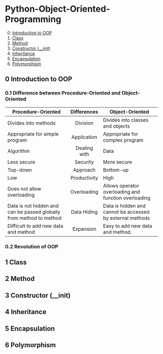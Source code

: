 # Python-Object-Oriented-Programming

0. [Introduction to OOP](https://github.com/Jacky0111/Python-Object-Oriented-Programming#0-introduction-to-oop)
1. [Class](https://github.com/Jacky0111/Python-Object-Oriented-Programming#1-class)
2. [Method](https://github.com/Jacky0111/Python-Object-Oriented-Programming#2-method)
3. [Constructor (__init)](https://github.com/Jacky0111/Python-Object-Oriented-Programming#3-onstructor-(__init))
4. [Inheritance](https://github.com/Jacky0111/Python-Object-Oriented-Programming#4-inheritance)
5. [Encapsulation](https://github.com/Jacky0111/Python-Object-Oriented-Programming#5-encapsulation)
6. [Polymorphism](https://github.com/Jacky0111/Python-Object-Oriented-Programming#6-polymorphism)

## 0 Introduction to OOP
### 0.1 Difference between Procedure-Oriented and Object-Oriented
| Procedure-Oriented                                                  | Differences  | Object-Oriented                                           |
|---------------------------------------------------------------------|:------------:|-----------------------------------------------------------|
| Divides into methods                                                |   Division   | Divides into classes and objects                          |
| Appropriate for simple program                                      | Application  | Appropriate for complex program                           |
| Algorithm                                                           | Dealing with | Data                                                      |
| Less secure                                                         |   Security   | More secure                                               |
| Top-down                                                            |   Approach   | Bottom-up                                                 |
| Low                                                                 | Productivity | High                                                      |
| Does not allow overloading                                          | Overloading  | Allows operator overloading and function overloading      |
| Data is not hidden and can be passed globally from method to method | Data Hiding  | Data is hidden and cannot be accessed by external methods |
| Difficult to add new data and method                                |  Expansion   | Easy to add new data and method.                          |

### 0.2 Revolution of OOP

## 1 Class

## 2 Method

## 3 Constructor (__init)

## 4 Inheritance

## 5 Encapsulation

## 6 Polymorphism

